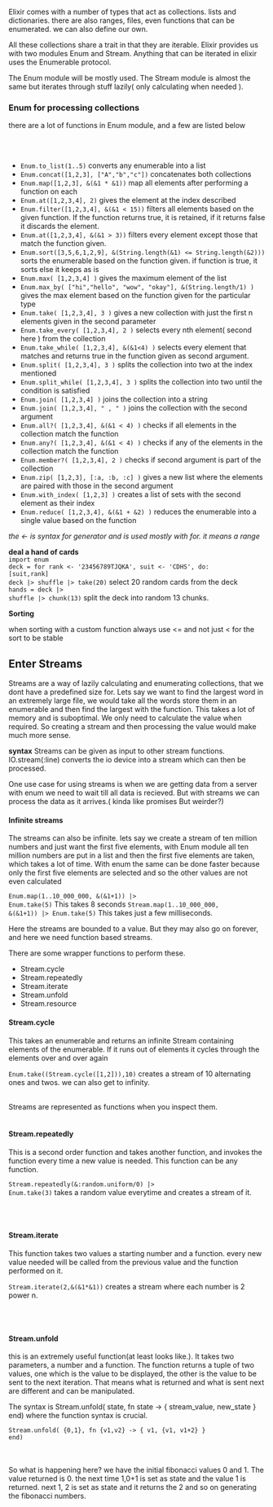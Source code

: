 

Elixir comes with a number of types that act as collections. lists and dictionaries. there are also ranges, files, even functions that can be enumerated. we can also define our own.

All these collections share a trait in that they are iterable. Elixir provides us with two modules Enum and Stream. Anything that can be iterated in elixir uses the Enumerable protocol.

The Enum module will be mostly used. The Stream module is almost the same but iterates through stuff lazily( only calculating when needed ).


<h3>Enum for processing collections</h3>
there are a lot of functions in Enum module, and a few are listed below

<br><br>
<ul>
  <li><code>Enum.to_list(1..5)</code> converts any enumerable into a list</li>

  <li><code>Enum.concat([1,2,3], ["A","b","c"])</code> concatenates both collections</li>

  <li><code>Enum.map([1,2,3], &(&1 * &1))</code> map all elements after performing a function on each</li>

  <li><code>Enum.at([1,2,3,4], 2)</code> gives the element at the index described</li>

  <li><code>Enum.filter([1,2,3,4], &(&1 < 15))</code> filters all elements based on the given function. If the function returns true, it is retained, if it returns false it discards the element.</li>

  <li><code>Enum.at([1,2,3,4], &(&1 > 3))</code> filters every element except those that match the function given.</li>

  <li><code>Enum.sort([3,5,6,1,2,9], &(String.length(&1) <= String.length(&2)))</code> sorts the enumerable based on the function given. if function is true, it sorts else it keeps as is</li>

  <li><code>Enum.max( [1,2,3,4] )</code> gives the maximum element of the list</li>

  <li><code>Enum.max_by( ["hi","hello", "wow", "okay"], &(String.length/1) )</code> gives the max element based on the function given for the particular type</li>

  <li><code>Enum.take( [1,2,3,4], 3 )</code> gives a new collection with just the first n elements given in the second parameter</li>

  <li><code>Enum.take_every( [1,2,3,4], 2 )</code> selects every nth element( second here ) from the collection</li>

  <li><code>Enum.take_while( [1,2,3,4], &(&1<4) )</code> selects every element that matches and returns true in the function given as second argument.</li>

  <li><code>Enum.split( [1,2,3,4], 3 )</code> splits the collection into two at the index mentioned</li>

  <li><code>Enum.split_while( [1,2,3,4], 3 )</code> splits the collection into two until the condition is satisfied</li>

  <li><code>Enum.join( [1,2,3,4] )</code> joins the collection into a string </li>

  <li><code>Enum.join( [1,2,3,4], " , " )</code> joins the collection with the second argument</li>

  <li><code>Enum.all?( [1,2,3,4], &(&1 < 4) )</code> checks if all elements in the collection match the function</li>

  <li><code>Enum.any?( [1,2,3,4], &(&1 < 4) )</code> checks if any of the  elements in the collection match the function</li>

  <li><code>Enum.member?( [1,2,3,4], 2 )</code> checks if second argument is part of the collection</li>

  <li><code>Enum.zip( [1,2,3], [:a, :b, :c] )</code> gives a new list where the elements are paired with those in the second argument</li>

  <li><code>Enum.with_index( [1,2,3] )</code> creates a list of sets with the second element as their index</li>

  <li><code>Enum.reduce( [1,2,3,4], &(&1 + &2) )</code> reduces the enumerable into a single value based on the function</li>

</ul>

<i>the <- is syntax for generator and is used mostly with for. it means a range</i>

<b>deal a hand of cards</b><br>
<code>import enum</code><br>
<code>deck = for rank <- '23456789TJQKA', suit <- 'CDHS', do: [suit,rank]</code><br>
<code>deck |> shuffle |> take(20)</code>  select 20 random cards from the deck<br>
<code>hands = deck |> shuffle |> chunk(13)</code> split the deck into random 13 chunks.


<b>Sorting</b>

when sorting with a custom function always use <= and not just < for the sort to be stable



<h2>Enter Streams</h2>

Streams are a way of lazily calculating and enumerating collections, that we dont have a predefined size for. Lets say we want to find the largest word in  an extremely large file, we would take all the words store them in an enumerable and then find the largest with the function. This takes a lot of memory and is suboptimal. We only need to calculate the value when required. So creating a stream and then processing the value would make much more sense.

<b>syntax</b>
Streams can be given as input to other stream functions.
IO.stream(:line) converts the io device into a stream which can then be processed.

One use case for using streams is when we are getting data from a server with enum we need to wait till all data is recieved. But with streams we can process the data as it arrives.( kinda like promises But weirder?)



<h4>Infinite streams</h4>
The streams can also be infinite. lets say we create a stream of ten million numbers and just want the first five elements, with Enum module all ten million numbers are put in a list and then the first five elements are taken, which takes a lot of time. With enum the same can be done faster because only the first five elements are selected and so the other values are not even calculated

<code>Enum.map(1..10_000_000, &(&1+1)) |> Enum.take(5)</code> This takes 8 seconds
<code>Stream.map(1..10_000_000, &(&1+1)) |> Enum.take(5)</code> This takes just a few milliseconds.


Here the streams are bounded to a value. But they may also go on forever, and here we need function based streams.

There are some wrapper functions to perform these.

- Stream.cycle
- Stream.repeatedly
- Stream.iterate
- Stream.unfold
- Stream.resource


<h4>Stream.cycle</h4>
This takes an enumerable and returns an infinite Stream containing elements of the enumerable. If it runs out of elements it cycles through the elements over and over again

<code>Enum.take((Stream.cycle([1,2])),10)</code> creates a stream of 10 alternating ones and twos. we can also get to infinity.

<br>
Streams are represented as functions when you inspect them.

<br>
<br>

<h4>Stream.repeatedly</h4>
This is a second order function and takes another function, and invokes the function every time a new value is needed.
This function can be any function.


<code>Stream.repeatedly(&:random.uniform/0) |> Enum.take(3)</code> takes a random value everytime and creates a stream of it.

<br>
<br>

<h4>Stream.iterate</h4>
This function takes two values a starting number and a function. every new value needed will be called from the previous value and the function performed on it.

<code>Stream.iterate(2,&(&1*&1))</code> creates a stream where each number is 2 power n.

<br>
<br>

<h4>Stream.unfold</h4>
this is an extremely useful function(at least looks like.). It takes two parameters, a number and a function. The function returns a tuple of two values, one which is the value to be displayed, the other is the value to be sent to the next iteration. That means what is returned and what is sent next are different and can be manipulated.

The syntax is Stream.unfold( state, fn state -> { stream_value, new_state } end) where the function syntax is crucial.

<code>Stream.unfold( {0,1}, fn {v1,v2} -> { v1, {v1, v1+2} } end)</code><br>
<br>
<br>

So what is happening here?  we have the initial fibonacci values 0 and 1. The value returned is 0. the next time 1,0+1 is set as state and the value 1 is returned. next 1, 2 is set as state and it returns the 2 and so on generating the fibonacci numbers.
